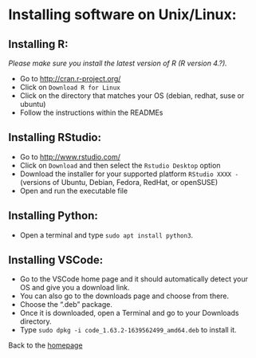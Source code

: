 
# Installing software on Unix/Linux:

## Installing R:
*Please make sure you install the latest version of R (R version 4.?).*

- Go to http://cran.r-project.org/
- Click on `Download R for Linux`
- Click on the directory that matches your OS (debian, redhat, suse or ubuntu)  
- Follow the instructions within the READMEs 

## Installing RStudio:
- Go to http://www.rstudio.com/
- Click on `Download` and then select the `Rstudio Desktop` option 
- Download the installer for your supported platform `RStudio XXXX -` (versions of Ubuntu, Debian, Fedora, RedHat, or openSUSE)
- Open and run the executable file 

## Installing Python:
- Open a terminal and type `sudo apt install python3`.

## Installing VSCode:
- Go to the VSCode home page and it should automatically detect your OS and give you a download link.
- You can also go to the downloads page and choose from there.
- Choose the “.deb” package.
- Once it is downloaded, open a Terminal and go to your Downloads directory.
- Type `sudo dpkg -i code_1.63.2-1639562499_amd64.deb` to install it.

Back to the [homepage](../README.md)

